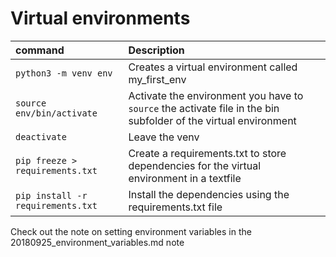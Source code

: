 # Virtual environments


| command| Description |
| :-- | :-- |
| ```python3 -m venv env``` | Creates a virtual environment called my_first_env |
| ```source env/bin/activate``` | Activate the environment you have to ```source``` the activate file in the bin subfolder of the virtual environment |
| ```deactivate``` | Leave the venv |
| ```pip freeze > requirements.txt``` | Create a requirements.txt to store dependencies for the virtual environment in a textfile |
| ```pip install -r requirements.txt``` | Install the dependencies using the requirements.txt file |


Check out the note on setting environment variables in the 20180925_environment_variables.md note
